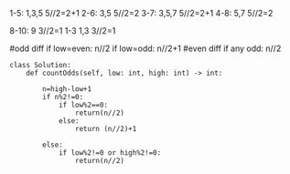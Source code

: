
1-5: 1,3,5     5//2=2+1
2-6: 3,5       5//2=2
3-7: 3,5,7     5//2=2+1
4-8: 5,7       5//2=2

8-10: 9    3//2=1
1-3   1,3  3//2=1

#odd diff
if low=even: n//2
if low=odd:  n//2+1
#even diff
if any odd: n//2

```
class Solution:
    def countOdds(self, low: int, high: int) -> int:

        n=high-low+1
        if n%2!=0:
            if low%2==0:
                return(n//2)
            else:
                return (n//2)+1

        else:
            if low%2!=0 or high%2!=0:
                return(n//2)
        
```
